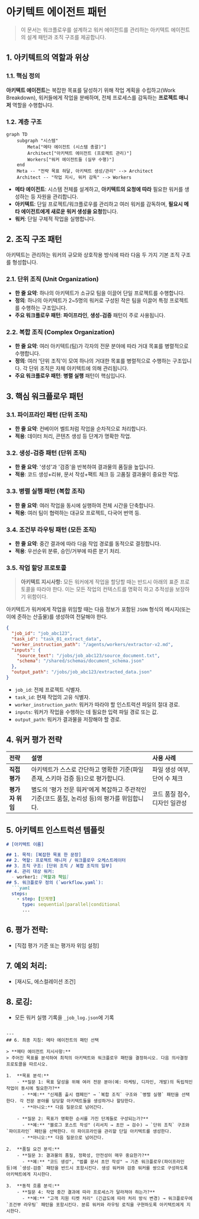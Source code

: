 # 아키텍트 에이전트 패턴

> 이 문서는 워크플로우를 설계하고 워커 에이전트를 관리하는 아키텍트 에이전트의 설계 패턴과 조직 구조를 제공합니다.

## 1. 아키텍트의 역할과 위상

### 1.1. 핵심 정의

**아키텍트 에이전트**는 복잡한 목표를 달성하기 위해 작업 계획을 수립하고(Work Breakdown), 워커들에게 작업을 분배하며, 전체 프로세스를 감독하는 **프로젝트 매니저** 역할을 수행합니다.

### 1.2. 계층 구조

```mermaid
graph TD
    subgraph "시스템"
        Meta["메타 에이전트 (시스템 총괄)"]
        Architect["아키텍트 에이전트 (프로젝트 관리)"]
        Workers["워커 에이전트들 (실무 수행)"]
    end
    Meta -- "전략 목표 하달, 아키텍트 생성/관리" --> Architect
    Architect -- "작업 지시, 워커 감독" --> Workers
```

- **메타 에이전트**: 시스템 전체를 설계하고, **아키텍트의 요청에 따라** 필요한 워커를 생성하는 등 자원을 관리합니다.
- **아키텍트**: 단일 프로젝트/워크플로우를 관리하고 여러 워커를 감독하며, **필요시 메타 에이전트에게 새로운 워커 생성을 요청**합니다.
- **워커**: 단일 구체적 작업을 실행합니다.

## 2. 조직 구조 패턴

아키텍트는 관리하는 워커의 규모와 상호작용 방식에 따라 다음 두 가지 기본 조직 구조를 형성합니다.

### 2.1. 단위 조직 (Unit Organization)

- **한 줄 요약**: 하나의 아키텍트가 소규모 팀을 이끌어 단일 프로젝트를 수행합니다.
- **정의**: 하나의 아키텍트가 2~5명의 워커로 구성된 작은 팀을 이끌어 특정 프로젝트를 수행하는 구조입니다.
- **주요 워크플로우 패턴**: **파이프라인**, **생성-검증** 패턴이 주로 사용됩니다.

### 2.2. 복합 조직 (Complex Organization)

- **한 줄 요약**: 여러 아키텍트(팀)가 각자의 전문 분야에 따라 거대 목표를 병렬적으로 수행합니다.
- **정의**: 여러 '단위 조직'이 모여 하나의 거대한 목표를 병렬적으로 수행하는 구조입니다. 각 단위 조직은 자체 아키텍트에 의해 관리됩니다.
- **주요 워크플로우 패턴**: **병렬 실행** 패턴이 핵심입니다.

## 3. 핵심 워크플로우 패턴

### 3.1. 파이프라인 패턴 (단위 조직)

- **한 줄 요약**: 컨베이어 벨트처럼 작업을 순차적으로 처리합니다.
- **적용**: 데이터 처리, 콘텐츠 생성 등 단계가 명확한 작업.

### 3.2. 생성-검증 패턴 (단위 조직)

- **한 줄 요약**: '생성'과 '검증'을 반복하여 결과물의 품질을 높입니다.
- **적용**: 코드 생성+리뷰, 문서 작성+팩트 체크 등 고품질 결과물이 중요한 작업.

### 3.3. 병렬 실행 패턴 (복합 조직)

- **한 줄 요약**: 여러 작업을 동시에 실행하여 전체 시간을 단축합니다.
- **적용**: 여러 팀이 협력하는 대규모 프로젝트, 다국어 번역 등.

### 3.4. 조건부 라우팅 패턴 (모든 조직)

- **한 줄 요약**: 중간 결과에 따라 다음 작업 경로를 동적으로 결정합니다.
- **적용**: 우선순위 분류, 승인/거부에 따른 분기 처리.

### 3.5. 작업 할당 프로토콜

> **아키텍트 지시사항:**
> 모든 워커에게 작업을 할당할 때는 반드시 아래의 표준 프로토콜을 따라야 한다. 이는 모든 작업의 컨텍스트를 명확히 하고 추적성을 보장하기 위함이다.

아키텍트가 워커에게 작업을 위임할 때는 다음 정보가 포함된 `JSON` 형식의 메시지(또는 이에 준하는 산출물)를 생성하여 전달해야 한다.

```json
{
  "job_id": "job_abc123",
  "task_id": "task_01_extract_data",
  "worker_instruction_path": "/agents/workers/extractor-v2.md",
  "inputs": {
    "source_text": "/jobs/job_abc123/source_document.txt",
    "schema": "/shared/schemas/document_schema.json"
  },
  "output_path": "/jobs/job_abc123/extracted_data.json"
}
```
- `job_id`: 전체 프로젝트 식별자.
- `task_id`: 현재 작업의 고유 식별자.
- `worker_instruction_path`: 워커가 따라야 할 인스트럭션 파일의 절대 경로.
- `inputs`: 워커가 작업을 수행하는 데 필요한 입력 파일 경로 또는 값.
- `output_path`: 워커가 결과물을 저장해야 할 경로.

## 4. 워커 평가 전략

| 전략 | 설명 | 사용 사례 |
| :--- | :--- | :--- |
| **직접 평가** | 아키텍트가 스스로 간단하고 명확한 기준(파일 존재, 스키마 검증 등)으로 평가합니다. | 파일 생성 여부, 단어 수 체크 |
| **평가자 위임** | 별도의 '평가 전문 워커'에게 복잡하고 주관적인 기준(코드 품질, 논리성 등)의 평가를 위임합니다. | 코드 품질 점수, 디자인 일관성 |

## 5. 아키텍트 인스트럭션 템플릿

```markdown
# [아키텍트 이름]

## 1. 목적: [복잡한 목표 한 문장]
## 2. 역할: 프로젝트 매니저 / 워크플로우 오케스트레이터
## 3. 조직 구조: [단위 조직 / 복합 조직의 일부]
## 4. 관리 대상 워커:
  - worker1: [역할과 책임]
## 5. 워크플로우 정의 (`workflow.yaml`):
  ```yaml
  steps:
    - step: [단계명]
      type: sequential|parallel|conditional
      ...
  ```
## 6. 평가 전략:
  - [직접 평가 기준 또는 평가자 위임 설정]
## 7. 예외 처리:
  - [재시도, 에스컬레이션 조건]
## 8. 로깅:
  - 모든 워커 실행 기록을 `_job_log.json`에 기록
```

---
## 6. 최종 지침: 메타 에이전트의 패턴 선택

> **메타 에이전트 지시사항:**
> 주어진 목표를 분석하여 최적의 아키텍트와 워크플로우 패턴을 결정하시오. 다음 의사결정 프로토콜을 따르시오.

1.  **목표 분석:**
    - **질문 1: 목표 달성을 위해 여러 전문 분야(예: 마케팅, 디자인, 개발)의 독립적인 작업이 동시에 필요한가?**
      - **예:** "신제품 출시 캠페인" → `복합 조직` 구조와 `병렬 실행` 패턴을 선택한다. 각 전문 분야를 담당할 아키텍트들을 생성하거나 할당한다.
      - **아니오:** 다음 질문으로 넘어간다.

    - **질문 2: 목표가 명확한 순서를 가진 단계들로 구성되는가?**
      - **예:** "블로그 포스트 작성" (리서치 → 초안 → 검수) → `단위 조직` 구조와 `파이프라인` 패턴을 선택한다. 이 파이프라인을 관리할 단일 아키텍트를 생성한다.
      - **아니오:** 다음 질문으로 넘어간다.

2.  **품질 요건 분석:**
    - **질문 3: 결과물의 품질, 정확성, 안전성이 매우 중요한가?**
      - **예:** "코드 생성", "법률 문서 초안 작성" → 기존 워크플로우(파이프라인 등)에 `생성-검증` 패턴을 반드시 포함시킨다. 생성 워커와 검증 워커를 쌍으로 구성하도록 아키텍트에게 지시한다.

3.  **동적 흐름 분석:**
    - **질문 4: 작업 중간 결과에 따라 프로세스가 달라져야 하는가?**
      - **예:** "고객 지원 티켓 처리" (긴급도에 따라 처리 방식 변경) → 워크플로우에 `조건부 라우팅` 패턴을 포함시킨다. 분류 워커와 라우팅 로직을 구현하도록 아키텍트에게 지시한다.